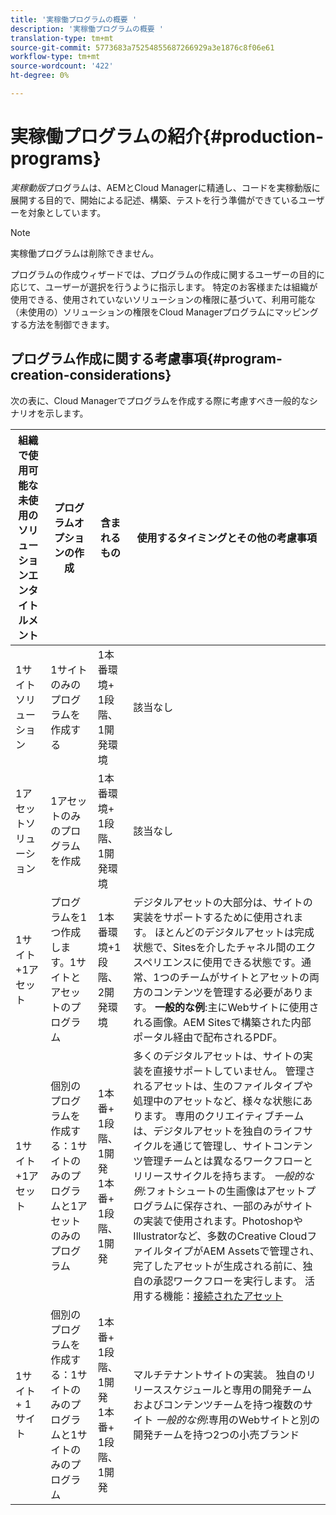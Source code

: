 ```yaml
---
title: '実稼働プログラムの概要 '
description: '実稼働プログラムの概要 '
translation-type: tm+mt
source-git-commit: 5773683a75254855687266929a3e1876c8f06e61
workflow-type: tm+mt
source-wordcount: '422'
ht-degree: 0%

---
```



# 実稼働プログラムの紹介{#production-programs}

*実稼動版*&#x200B;プログラムは、AEMとCloud Managerに精通し、コードを実稼動版に展開する目的で、開始による記述、構築、テストを行う準備ができているユーザーを対象としています。

>[!NOTE]
>実稼働プログラムは削除できません。

プログラムの作成ウィザードでは、プログラムの作成に関するユーザーの目的に応じて、ユーザーが選択を行うように指示します。 特定のお客様または組織が使用できる、使用されていないソリューションの権限に基づいて、利用可能な（未使用の）ソリューションの権限をCloud Managerプログラムにマッピングする方法を制御できます。

## プログラム作成に関する考慮事項{#program-creation-considerations}

次の表に、Cloud Managerでプログラムを作成する際に考慮すべき一般的なシナリオを示します。

| 組織で使用可能な未使用のソリューションエンタイトルメント | プログラムオプションの作成 | 含まれるもの | 使用するタイミングとその他の考慮事項 |
|--- |--- |--- |--- |
| 1サイトソリューション | 1サイトのみのプログラムを作成する | 1本番環境+ 1段階、1開発環境 | 該当なし |
| 1アセットソリューション | 1アセットのみのプログラムを作成 | 1本番環境+ 1段階、1開発環境 | 該当なし |
| 1サイト+1アセット | プログラムを1つ作成します。1サイトとアセットのプログラム | 1本番環境+1段階、2開発環境 | デジタルアセットの大部分は、サイトの実装をサポートするために使用されます。 ほとんどのデジタルアセットは完成状態で、Sitesを介したチャネル間のエクスペリエンスに使用できる状態です。通常、1つのチームがサイトとアセットの両方のコンテンツを管理する必要があります。 **一般的な例**:主にWebサイトに使用される画像。AEM Sitesで構築された内部ポータル経由で配布されるPDF。 |
| 1サイト+1アセット | 個別のプログラムを作成する：1サイトのみのプログラムと1アセットのみのプログラム | 1本番+ 1段階、1開発<br> 1本番+ 1段階、1開発 | 多くのデジタルアセットは、サイトの実装を直接サポートしていません。 管理されるアセットは、生のファイルタイプや処理中のアセットなど、様々な状態にあります。 専用のクリエイティブチームは、デジタルアセットを独自のライフサイクルを通じて管理し、サイトコンテンツ管理チームとは異なるワークフローとリリースサイクルを持ちます。 *一般的な例*:フォトシュートの生画像はアセットプログラムに保存され、一部のみがサイトの実装で使用されます。PhotoshopやIllustratorなど、多数のCreative CloudファイルタイプがAEM Assetsで管理され、完了したアセットが生成される前に、独自の承認ワークフローを実行します。 活用する機能：[接続されたアセット](https://experienceleague.adobe.com/docs/experience-manager-cloud-service/assets/admin/use-assets-across-connected-assets-instances.html?lang=en#overview-of-connected-assets) |
| 1サイト+ 1サイト | 個別のプログラムを作成する：1サイトのみのプログラムと1サイトのみのプログラム | 1本番+ 1段階、1開発<br>1本番+ 1段階、1開発 | マルチテナントサイトの実装。 独自のリリーススケジュールと専用の開発チームおよびコンテンツチームを持つ複数のサイト *一般的な例*:専用のWebサイトと別の開発チームを持つ2つの小売ブランド |



